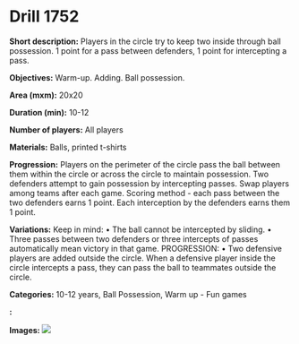 # Drill 1752

**Short description:**
Players in the circle try to keep two inside through ball possession. 1 point for a pass between defenders, 1 point for intercepting a pass.

**Objectives:**
Warm-up. Adding. Ball possession.

**Area (mxm):**
20x20

**Duration (min):**
10-12

**Number of players:**
All players

**Materials:**
Balls, printed t-shirts

**Progression:**
Players on the perimeter of the circle pass the ball between them within the circle or across the circle to maintain possession. Two defenders attempt to gain possession by intercepting passes. Swap players among teams after each game. Scoring method - each pass between the two defenders earns 1 point. Each interception by the defenders earns them 1 point.

**Variations:**
Keep in mind: • The ball cannot be intercepted by sliding. • Three passes between two defenders or three intercepts of passes automatically mean victory in that game. PROGRESSION: • Two defensive players are added outside the circle. When a defensive player inside the circle intercepts a pass, they can pass the ball to teammates outside the circle.

**Categories:**
10-12 years, Ball Possession, Warm up - Fun games

**:**


**Images:**
![](https://www.coachingfutsal.com/\images\10947cee-9ba8-404a-b194-3923527a5776_333.png)

